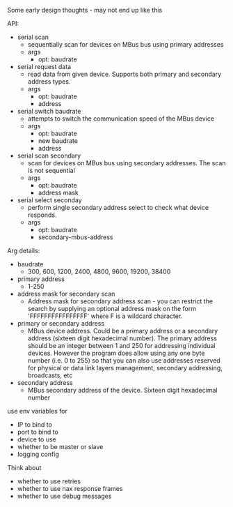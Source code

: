 Some early design thoughts - may not end up like this

API:
* serial scan
  * sequentially scan for devices on MBus bus using primary addresses
  * args
    * opt: baudrate
* serial request data
  * read data from given device. Supports both primary and secondary address types.
  * args
    * opt: baudrate
    * address
* serial switch baudrate
  * attempts to switch the communication speed of the MBus device
  * args
    * opt: baudrate
    * new baudrate
    * address
* serial scan secondary
  * scan for devices on MBus bus using secondary addresses. The scan is not sequential
  * args
    * opt: baudrate
    * address mask
* serial select seconday
  * perform single secondary address select to check what device responds.
  * args
    * opt: baudrate
    * secondary-mbus-address

Arg details:
* baudrate
  * 300, 600, 1200, 2400, 4800, 9600, 19200, 38400
* primary address
  * 1-250
* address mask for secondary scan
  * Address mask for secondary address scan - you can restrict the search by supplying an optional address mask on the form 'FFFFFFFFFFFFFFFF' where F is a wildcard character.
* primary or secondary address
  * MBus device address. Could be a primary address or a secondary address (sixteen digit hexadecimal number). The primary address should be an integer between 1 and 250 for addressing individual devices. However the program does allow using any one byte number (i.e. 0 to 255) so that you can also use addresses reserved for physical or data link layers management, secondary addressing, broadcasts, etc
* secondary address
  * MBus secondary address of the device. Sixteen digit hexadecimal number

use env variables for
* IP to bind to
* port to bind to
* device to use
* whether to be master or slave
* logging config

Think about
* whether to use retries
* whether to use nax response frames
* whether to use debug messages
